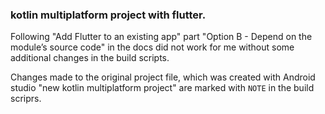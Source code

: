 ### kotlin multiplatform project with flutter.

Following "Add Flutter to an existing app" part "Option B - Depend on the module’s source code" in the docs did not work for me without some additional changes in the build scripts.

Changes made to the original project file, which was created with Android studio "new kotlin multiplatform project" are marked with `NOTE` in the build scriprs.

